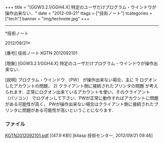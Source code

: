 ﻿+++
title = "[GGW3.2.1/GGH4.X] 特定のユーザだけプログラム・ウインドウが操作出来ない．"
date = "2012-09-21"
ttags = ["技術ノート"]
tcategories = ["tech"]
banner = "img/technote.jpg"
+++

-----------------------------------------------------------------------------------------------------------------------------

*技術ノート

2012/09/21*


[番号]
技術ノート KGTN 2012092101

[現象]
[GGW3.2.1/GGH4.X]
特定のユーザだけプログラム・ウインドウが操作出来ない．

[説明]
プログラム・ウインドウ （PW） が操作出来ない場合，主に 1)
ログオンしたアカウントの問題， 2)
クライアント側に接続されたプリンタの問題
が考えられます．正常にログオン出来ているアカウントを使い，そのクライアント
（パソコン）
でログオンして下さい．PWが正常に動作すればアカウントに問題がある可能性が高く，
PWが操作出来ない場合はクライアント側に接続されたプリンタに問題がある可能性が高いということになります．


### ファイル

 
 


[KGTN2012092101.pdf](http://techreport.kitasp.net/attachments/download/1001/KGTN2012092101.pdf)
 [(47.9 KB)] [kitasp 技術センター, 2012/09/21
09:46]


 


 

